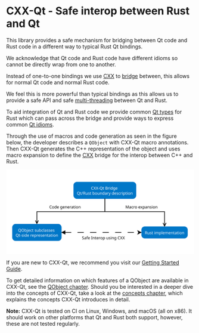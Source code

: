 <!--
SPDX-FileCopyrightText: 2021 Klarälvdalens Datakonsult AB, a KDAB Group company <info@kdab.com>
SPDX-FileContributor: Andrew Hayzen <andrew.hayzen@kdab.com>

SPDX-License-Identifier: MIT OR Apache-2.0
-->

# CXX-Qt - Safe interop between Rust and Qt

This library provides a safe mechanism for bridging between Qt code and Rust code in a different way to typical Rust Qt bindings.

We acknowledge that Qt code and Rust code have different idioms so cannot be directly wrap from one to another.

Instead of one-to-one bindings we use [CXX](https://cxx.rs/) to [bridge](./concepts/bridge.md) between, this allows for normal Qt code and normal Rust code.

We feel this is more powerful than typical bindings as this allows us to provide a safe API and safe [multi-threading](./concepts/threading.md) between Qt and Rust.

To aid integration of Qt and Rust code we provide common [Qt types](./concepts/types.md) for Rust which can pass across the bridge and provide ways to express common [Qt idioms](./concepts/qt.md).

Through the use of macros and code generation as seen in the figure below, the developer describes a `QObject` with CXX-Qt macro annotations. Then CXX-Qt generates the C++ representation of the object and uses macro expansion to define the [CXX](https://cxx.rs/) bridge for the interop between C++ and Rust.

<div style="background-color: white; padding: 1rem; text-align: center;">

![Overview of CXX-Qt concept](./images/overview_abstract.svg)

</div>

If you are new to CXX-Qt, we recommend you visit our [Getting Started Guide](./getting-started/index.md).

To get detailed information on which features of a QObject are available in CXX-Qt, see the [QObject chapter](./qobject/index.md).
Should you be interested in a deeper dive into the concepts of CXX-Qt, take a look at the [concepts chapter](./concepts/index.md), which explains the concepts CXX-Qt introduces in detail.

**Note:** CXX-Qt is tested on CI on Linux, Windows, and macOS (all on x86). It should work on other platforms that Qt and Rust both support, however, these are not tested regularly.
